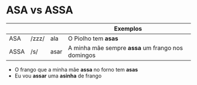 # ASA vs ASSA

|      |       |      | Exemplos                                       |
| --   | --    | --   | --                                             |
| ASA  | /zzz/ | ala  | O Piolho tem **asas**                              |
| ASSA | /s/   | asar | A minha mãe sempre **assa** um frango nos domingos |

* O frango que a minha mãe **assa** no forno tem **asas**
* Eu vou **assar** uma **asinha** de frango
